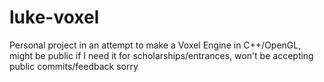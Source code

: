 # luke-voxel
Personal project in an attempt to make a Voxel Engine in C++/OpenGL, might be public if I need it for scholarships/entrances, won't be accepting public commits/feedback sorry
